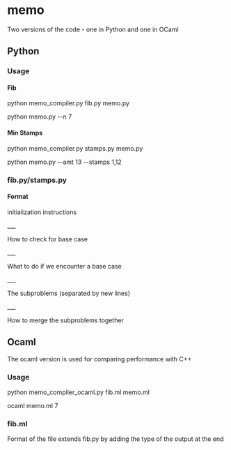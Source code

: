 # memo

Two versions of the code - one in Python and one in OCaml

## Python

### Usage

#### Fib

python memo_compiler.py fib.py memo.py

python memo.py --n 7

#### Min Stamps

python memo_compiler.py stamps.py memo.py

python memo.py --amt 13 --stamps 1,12

### fib.py/stamps.py

#### Format

initialization instructions

\___

How to check for base case

\___

What to do if we encounter a base case

\___

The subproblems (separated by new lines)

\___

How to merge the subproblems together



## Ocaml

The ocaml version is used for comparing performance with C++

### Usage

python memo\_compiler_ocaml.py fib.ml memo.ml

ocaml memo.ml 7

### fib.ml

Format of the file extends fib.py by adding the type of the output at the end